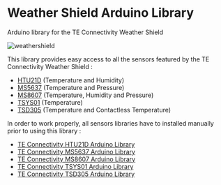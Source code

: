 # Weather Shield Arduino Library
Arduino library for the TE Connectivity Weather Shield

![weathershield](https://cloud.githubusercontent.com/assets/20226823/18585927/3a23b69a-7c1a-11e6-857b-6aa3a8e6d244.jpg)

This library provides easy access to all the sensors featured by the TE Connectivity Weather Shield :
* [HTU21D](http://www.te.com/usa-en/product-CAT-HSC0004.html) (Temperature and Humidity)
* [MS5637](http://www.te.com/usa-en/product-CAT-BLPS0037.html) (Temperature and Pressure)
* [MS8607](http://www.te.com/usa-en/product-CAT-BLPS0018.html) (Temperature, Humidity and Pressure)
* [TSYS01](http://www.te.com/usa-en/product-G-NICO-018.html) (Temperature)
* [TSD305]() (Temperature and Contactless Temperature)
 
In order to work properly, all sensors libraries have to installed manually prior to using this library : 
* [TE Connectivity HTU21D Arduino Library](https://github.com/TEConnectivity/HTU21D_Arduino_Library)
* [TE Connectivity MS5637 Arduino Library](https://github.com/TEConnectivity/MS5637_Arduino_Library)
* [TE Connectivity MS8607 Arduino Library](https://github.com/TEConnectivity/MS8607_Arduino_Library)
* [TE Connectivity TSYS01 Arduino Library](https://github.com/TEConnectivity/TSYS01_Arduino_Library)
* [TE Connectivity TSD305 Arduino Library](https://github.com/TEConnectivity/TSD305_Arduino_Library)

